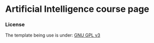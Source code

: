 # Artificial Intelligence course page


### License
The template being use is under:
[GNU GPL v3](https://github.com/bk2dcradle/researcher/blob/gh-pages/LICENSE)
